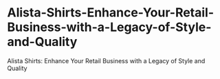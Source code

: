 # Alista-Shirts-Enhance-Your-Retail-Business-with-a-Legacy-of-Style-and-Quality
Alista Shirts: Enhance Your Retail Business with a Legacy of Style and Quality
